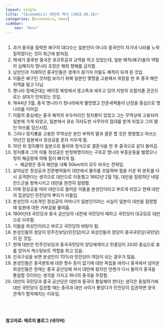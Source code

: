 ```yaml
---
layout: single
title: "[Economics] 대만의 역사 (2025.05.18)"
categories: [economics, news]
sidebar:
    nav: "docs"
---
```


## 
1. 과거 중국을 침략한 왜구의 대댜수는 일본인이 아니라 중국인이 자기네 나라를 노략질하였다는 것이 최근에 밝혀짐.
1. 16세기 중후반 중국은 포르투갈과 교역을 하고 있었는데, 일본 해적(왜구)들의 약탈이 심해지자 명나라 조정은 해외 향해를 금지함.
1. 남만인과 거래하던 중국인들은 생계가 끊기자 이들도 해적이 되게 된 것임.
1. 이들은 왜구인 것처럼 보이기 위해 일본인 몇명을 고용해서 위장을 한 후 중국 해안 지역을 털고 다님.
1. 명나라 정예군대는 베이징 북방에서 몽고족과 싸우고 있어 지방의 오합지졸 관군으로는 상대가 안되었는 것임.
1. 1644년 3월, 중국 명나라가 청나라에게 멸망했고 잔존세력들이 난징을 중심으로 명나라를 이어감.
1. 이들의 중심에는 중국 해적의 우두머리인 정지룡이 있었고 그는 무역상에 고용되어 일본에 가게 되었고, 일본에서 큐슈 히라도번 사무라의 접대를 받게 되었고 그의 딸인 마쓰를 임신시킴.
1. 그러나 정지룡을 고용한 무역상은 본인 부하의 딸과 결혼 할 것은 명령했고 마쓰는 10년간 일본에서 정성공을 혼자 키우게 됨.
1. 10년 뒤 정지룡이 일본으로 돌아와 정식으로 결혼식을 한 후 중국으로 같이 돌아감.
1. 정지룡과 그의 아들 정성공은 반청복명이라는 구호로 명나라 부흥운동을 벌였으나 청의 해금령에 의해 힘이 빠지게 됨.
    - 해금령은 중국 해안을 내륙 50km까지 모두 비우는 전략임.
1. 살아남은 정성공과 잔존병력들이 대만에서 물자를 조달하며 힘을 키운 뒤 본토를 다시 공격한다는 생각으로 대만으로 이동했고 1662년 2월 1일, 대만을 점령하던 네덜란드군을 항복시키고 대만을 완전히 점령함.
1. 이때 정성공을 따라 대만으로 들어온 이들을 본성인이라고 부르게 되었고 현재 대만의 집권당인 민진당의 뿌리가 이들임.
1. 본성인의 시조격인 정성공의 어머니가 일본인이라는 사실이 일본이 대만을 점령할 때 일본에 대한 거부감을 줄여줌.
1. 1900년대 국민당과 중국 공산당의 내전에 국민당이 패하고 국민당이 대규모로 대만으로 이주함.
1. 이들을 외성인이라고 부르고 국민당의 바탕이 됨.
1. 본성인들의 정당이 민주진보당(민진당)이고 외성인들의 정당이 중국국민당(국민당)이 된 것임.
1. 현재 대만은 민주진보당과 중국국민당의 양당체제이고 민중당이 2030 중심으로 표를 얻어서 캐스팅보트 역할을 하고 있음.
1. 인국구성을 보면 본성인이 70%라 민진당이 여당이 되는 경우가 많음.
1. 본성인들은 중국본토에 대한 향수 등이 없기에 대만 독립을 바라나 중국에서 넘어온 외성인들은 현재는 중국 공산당에 져서 대만에 왔지만 언젠가 다시 돌아가 중국을 통일할 것이라는 생각을 가지고 하나의 중국을 주장함.
1. 대만의 국민당과 중국 공산당은 대만과 중국이 통일해야 한다는 생각은 동일하기에 대만 국민당이 집권할 때는 중국과 대만 사이가 좋았다가 민진당이 집권하면 양국 관계가 험악해지는 이유임.


<br/>
<br/>

#### 참고자료: 메르의 블로그 (네이버)